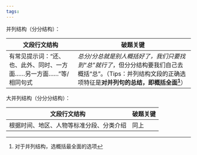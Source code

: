 ```yaml
---
tags: 
---
```


并列结构（分分结构）：

| 文段行文结构                               | 破题关键                                                                                     |
| ------------------------------------ | ---------------------------------------------------------------------------------------- |
| 有常见提示词：“还、也、此外、同时、一方面……另一方面……”等/相同句式 | *总分/分总就是别人概括好了，我们只要找到“总”就行了*，但分分结构要我们自己去概括“总”。（Tips：并列结构文段的正确选项特征是**对并列句的总结，即概括全面[^1]**） |

大并列结构（分分分结构）：

| 文段行文结构               | 破题关键 |
| -------------------- | ---- |
| 根据时间、地区、人物等标准分段、分类介绍 | 同上   |

[^1]: 对于并列结构，选概括最全面的选项